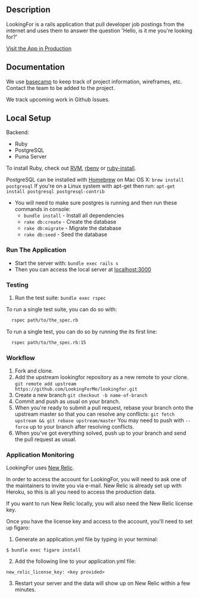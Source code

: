 ## Description
LookingFor is a rails application that pull developer job postings from the internet and uses them to answer the question 'Hello, is it me you're looking for?'

[Visit the App in Production](https://lookingforme.herokuapp.com/)

## Documentation
We use [basecamp](https://3.basecamp.com/3278136/projects/495148) to keep track of project information, wireframes, etc. Contact the team to be added to the project.

We track upcoming work in Github Issues.

## Local Setup

Backend:

- Ruby
- PostgreSQL
- Puma Server

To install Ruby, check out [RVM](https://rvm.io), [rbenv](https://github.com/sstephenson/rbenv) or [ruby-install](https://github.com/postmodern/ruby-install).

PostgreSQL can be installed with [Homebrew](http://brew.sh) on Mac OS X: `brew install postgresql`
If you're on a Linux system with apt-get then run: `apt-get install postgresql postgresql-contrib`

* You will need to make sure postgres is running and then run these commands in console:
  - `bundle install` - Install all dependencies
  - `rake db:create` - Create the database
  - `rake db:migrate` - Migrate the database
  - `rake db:seed` - Seed the database

### Run The Application

* Start the server with: `bundle exec rails s`
* Then you can access the local server at [localhost:3000](http://localhost:3000)

### Testing
1. Run the test suite: `bundle exec rspec`

To run a single test suite, you can do so with:

```bash
  rspec path/to/the_spec.rb
```
To run a single test, you can do so by running the its first line:

```bash
  rspec path/to/the_spec.rb:15
```

### Workflow

1. Fork and clone.
1. Add the upstream lookingfor repository as a new remote to your clone.
   `git remote add upstream https://github.com/LookingForMe/lookingfor.git`
1. Create a new branch
   `git checkout -b name-of-branch`
1. Commit and push as usual on your branch.
1. When you're ready to submit a pull request, rebase your branch onto
   the upstream master so that you can resolve any conflicts:
   `git fetch upstream && git rebase upstream/master`
   You may need to push with `--force` up to your branch after resolving conflicts.
1. When you've got everything solved, push up to your branch and send the pull request as usual.

### Application Monitoring

LookingFor uses [New Relic](http://newrelic.com/).

In order to access the account for LookingFor, you will need to ask one of the maintainers to invite you via e-mail. New Relic is already set up with Heroku, so this is all you need to access the production data.

If you want to run New Relic locally, you will also need the New Relic license key.

Once you have the license key and access to the account, you'll need to set up figaro:

1. Generate an application.yml file by typing in your terminal:

  `$ bundle exec figaro install`

2. Add the following line to your application.yml file:

 `new_relic_license_key: <key provided>`

3. Restart your server and the data will show up on New Relic within a few minutes.
